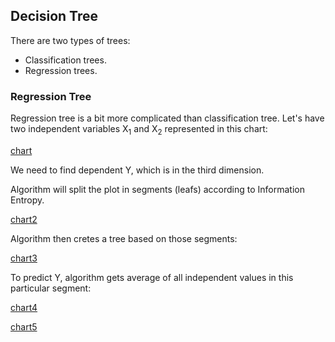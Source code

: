 ## Decision Tree
There are two types of trees:
- Classification trees.
- Regression trees.

### Regression Tree
Regression tree is a bit more complicated than classification tree.
Let's have two independent variables X<sub>1</sub> and X<sub>2</sub> represented in this chart:

[chart](https://github.com/vgorbic1/data-science/blob/master/Machine%20Learning/images/Clipboard01.jpg)

We need to find dependent Y, which is in the third dimension.

Algorithm will split the plot in segments (leafs) according to Information Entropy.

[chart2](https://github.com/vgorbic1/data-science/blob/master/Machine%20Learning/images/Clipboard02.jpg)

Algorithm then cretes a tree based on those segments:

[chart3](https://github.com/vgorbic1/data-science/blob/master/Machine%20Learning/images/Clipboard03.jpg)

To predict Y, algorithm gets average of all independent values in this particular segment:

[chart4](https://github.com/vgorbic1/data-science/blob/master/Machine%20Learning/images/Clipboard04.jpg)

[chart5](https://github.com/vgorbic1/data-science/blob/master/Machine%20Learning/images/Clipboard05.jpg)
